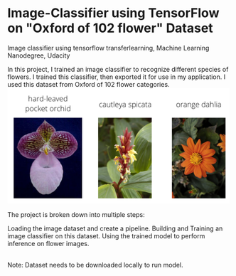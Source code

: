 # Image-Classifier using TensorFlow on "Oxford of 102 flower" Dataset
Image classifier using tensorflow transferlearning, Machine Learning Nanodegree, Udacity

In this project, I trained an image classifier to recognize different species of flowers. I trained this classifier, then exported it for use in my application. I used this dataset from Oxford of 102 flower categories.
<img src='assets/Flowers.png' width=500px>

The project is broken down into multiple steps:

Loading the image dataset and create a pipeline.
Building and Training an image classifier on this dataset.
Using the trained model to perform inference on flower images.

<br>
Note: Dataset needs to be downloaded locally to run model. 
